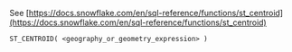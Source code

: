 See [https://docs.snowflake.com/en/sql-reference/functions/st_centroid](https://docs.snowflake.com/en/sql-reference/functions/st_centroid)
```
ST_CENTROID( <geography_or_geometry_expression> )
```
